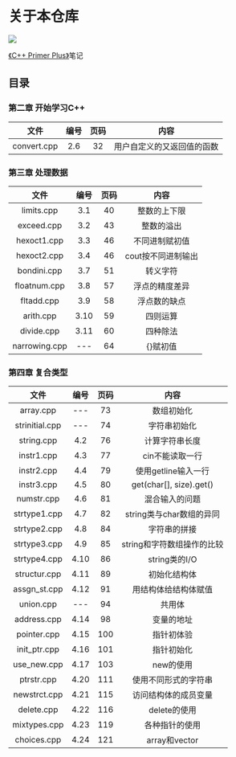 # 关于本仓库
![](https://img3.doubanio.com/lpic/s10307483.jpg)

[《C++ Primer Plus》](https://book.douban.com/subject/10789789/)笔记
## 目录
### 第二章 开始学习C++
| 文件 | 编号 | 页码 | 内容 |
| :---: | :---: | :---: | :---: |
| convert.cpp | 2.6 | 32 | 用户自定义的又返回值的函数 |
### 第三章 处理数据
| 文件 | 编号 | 页码 | 内容 |
| :---: | :---: | :---: | :---: |
| limits.cpp | 3.1 | 40 | 整数的上下限 |
| exceed.cpp | 3.2 | 43 | 整数的溢出 |
| hexoct1.cpp | 3.3 | 46 | 不同进制赋初值 |
| hexoct2.cpp | 3.4 | 46 | cout按不同进制输出 |
| bondini.cpp | 3.7 | 51 | 转义字符 |
| floatnum.cpp | 3.8 | 57 | 浮点的精度差异 |
| fltadd.cpp | 3.9 | 58 | 浮点数的缺点 |
| arith.cpp | 3.10 | 59 | 四则运算 |
| divide.cpp | 3.11 | 60 | 四种除法 |
| narrowing.cpp | --- | 64 | {}赋初值 |
### 第四章 复合类型
| 文件 | 编号 | 页码 | 内容 |
| :---: | :---: | :---: | :---: |
| array.cpp | --- | 73 | 数组初始化 |
| strinitial.cpp | --- | 74 | 字符串初始化 |
| string.cpp | 4.2 | 76 | 计算字符串长度 |
| instr1.cpp | 4.3 | 77 | cin不能读取一行 |
| instr2.cpp | 4.4 | 79 | 使用getline输入一行 |
| instr3.cpp | 4.5 | 80 | get(char[], size).get() |
| numstr.cpp | 4.6 | 81 | 混合输入的问题 |
| strtype1.cpp | 4.7 | 82 | string类与char数组的异同 |
| strtype2.cpp | 4.8 | 84 | 字符串的拼接 |
| strtype3.cpp | 4.9 | 85 | string和字符数组操作的比较 |
| strtype4.cpp | 4.10 | 86 | string类的I/O |
| structur.cpp | 4.11 | 89 | 初始化结构体 |
| assgn_st.cpp | 4.12 | 91 | 用结构体给结构体赋值 |
| union.cpp | --- | 94 | 共用体 |
| address.cpp | 4.14 | 98 | 变量的地址 |
| pointer.cpp | 4.15 | 100 | 指针初体验 |
| init_ptr.cpp | 4.16 | 101 | 指针初始化 |
| use_new.cpp | 4.17 | 103 | new的使用 |
| ptrstr.cpp | 4.20 | 111 | 使用不同形式的字符串 |
| newstrct.cpp | 4.21 | 115 | 访问结构体的成员变量 |
| delete.cpp | 4.22 | 116 | delete的使用 |
| mixtypes.cpp | 4.23 | 119 | 各种指针的使用 |
| choices.cpp | 4.24 | 121 | array和vector |